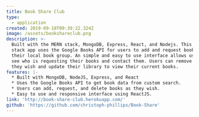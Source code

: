```yaml
---
title: Book Share Club
type:
  - application
created: 2019-09-18T09:39:22.324Z
image: /assets/bookshareclub.png
description: >-
  Built with the MERN stack, MongoDB, Express, React, and Nodejs. This full
  stack app uses the Google Books API for users to add and request books from
  their local book group. An simple and easy to use interface allows users to
  see who is requesting their books and contact them. Users can remove books as
  they wish and update their library to view their current books.
features: |-
  * Built with MongoDB, NodeJS, Express, and React
  * Uses the Google Books API to get book data from custom search.
  * Users can add, request, and delete books as they wish.
  * Easy to use and responsive interface using ReactJS.
link: 'http://book-share-club.herokuapp.com/'
github: 'https://github.com/christoph-phillips/Book-Share'
---
```


